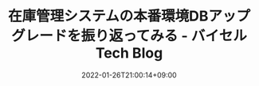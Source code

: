---
title: '在庫管理システムの本番環境DBアップグレードを振り返ってみる - バイセル Tech Blog'
date: 2022-01-26T21:00:14+09:00
draft: false
tags: [バイセル Tech Blog]
categories: [Programming,バイセル Tech Blog]
thumbnail: 'https://ogimage.blog.st-hatena.com/17680117126983215210/13574176438052951327/1692772890'
isExternal: true
externalLink: "https://tech.buysell-technologies.com/entry/2022/01/26/202243"
description: ''
---